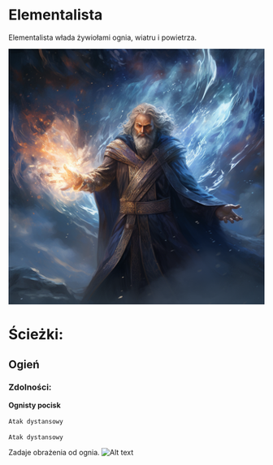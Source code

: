 # Elementalista

Elementalista włada żywiołami ognia, wiatru i powietrza.

![Alt text](klasa-elementalista.png)

# Ścieżki:

## Ogień

### Zdolności:

**Ognisty pocisk**

`Atak dystansowy`

`Atak dystansowy`

Zadaje obrażenia od ognia.
![Alt text](klasa-elementalista-ognisty-pocisk.png)
